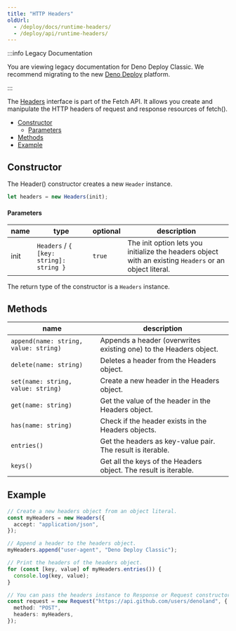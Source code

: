 ```yaml
---
title: "HTTP Headers"
oldUrl:
  - /deploy/docs/runtime-headers/
  - /deploy/api/runtime-headers/
---
```


:::info Legacy Documentation

You are viewing legacy documentation for Deno Deploy Classic. We recommend
migrating to the new
<a href="/deploy/">Deno Deploy</a> platform.

:::

The [Headers](https://developer.mozilla.org/en-US/docs/Web/API/Headers)
interface is part of the Fetch API. It allows you create and manipulate the HTTP
headers of request and response resources of fetch().

- [Constructor](#constructor)
  - [Parameters](#parameters)
- [Methods](#methods)
- [Example](#example)

## Constructor

The Header() constructor creates a new `Header` instance.

```ts
let headers = new Headers(init);
```

#### Parameters

| name | type                                    | optional | description                                                                                             |
| ---- | --------------------------------------- | -------- | ------------------------------------------------------------------------------------------------------- |
| init | `Headers` / `{ [key: string]: string }` | `true`   | The init option lets you initialize the headers object with an existing `Headers` or an object literal. |

The return type of the constructor is a `Headers` instance.

## Methods

| name                                  | description                                                       |
| ------------------------------------- | ----------------------------------------------------------------- |
| `append(name: string, value: string)` | Appends a header (overwrites existing one) to the Headers object. |
| `delete(name: string)`                | Deletes a header from the Headers object.                         |
| `set(name: string, value: string)`    | Create a new header in the Headers object.                        |
| `get(name: string)`                   | Get the value of the header in the Headers object.                |
| `has(name: string)`                   | Check if the header exists in the Headers objects.                |
| `entries()`                           | Get the headers as key-value pair. The result is iterable.        |
| `keys()`                              | Get all the keys of the Headers object. The result is iterable.   |

## Example

```ts
// Create a new headers object from an object literal.
const myHeaders = new Headers({
  accept: "application/json",
});

// Append a header to the headers object.
myHeaders.append("user-agent", "Deno Deploy Classic");

// Print the headers of the headers object.
for (const [key, value] of myHeaders.entries()) {
  console.log(key, value);
}

// You can pass the headers instance to Response or Request constructors.
const request = new Request("https://api.github.com/users/denoland", {
  method: "POST",
  headers: myHeaders,
});
```
